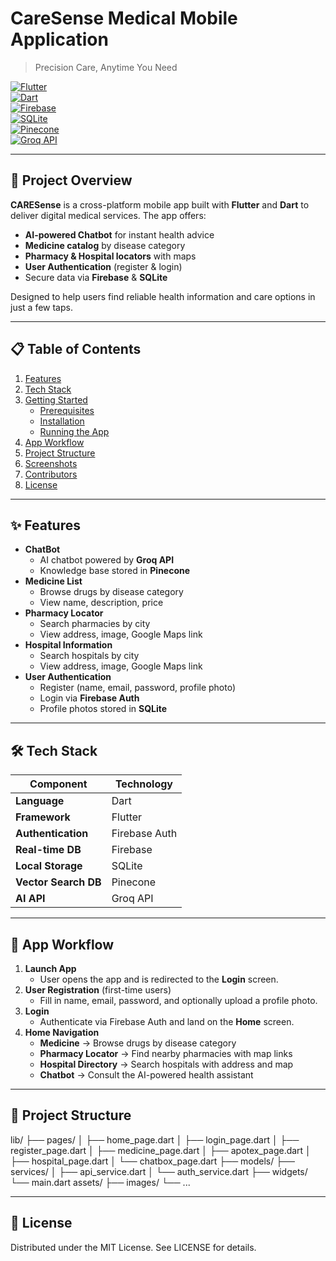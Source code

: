 # CareSense Medical Mobile Application
> Precision Care, Anytime You Need

[![Flutter](https://img.shields.io/badge/Framework-Flutter-02569B?logo=flutter&logoColor=white)](https://flutter.dev/)  
[![Dart](https://img.shields.io/badge/Language-Dart-0175C2?logo=dart&logoColor=white)](https://dart.dev/)  
[![Firebase](https://img.shields.io/badge/Database-Firebase-FFCA28?logo=firebase&logoColor=black)](https://firebase.google.com/)  
[![SQLite](https://img.shields.io/badge/Database-SQLite-003B57?logo=sqlite&logoColor=white)](https://www.sqlite.org/)  
[![Pinecone](https://img.shields.io/badge/VectorDB-Pinecone-9B51E0?logoColor=white)](https://www.pinecone.io/)  
[![Groq API](https://img.shields.io/badge/API-Groq-00B0FF?logo=postman&logoColor=white)](https://groq.dev/)  

---

## 🚀 Project Overview
**CARESense** is a cross-platform mobile app built with **Flutter** and **Dart** to deliver digital medical services. The app offers:
- **AI-powered Chatbot** for instant health advice  
- **Medicine catalog** by disease category  
- **Pharmacy & Hospital locators** with maps  
- **User Authentication** (register & login)  
- Secure data via **Firebase** & **SQLite**

Designed to help users find reliable health information and care options in just a few taps.

---

## 📋 Table of Contents
1. [Features](#-features)  
2. [Tech Stack](#-tech-stack)  
3. [Getting Started](#-getting-started)  
   - [Prerequisites](#prerequisites)  
   - [Installation](#installation)  
   - [Running the App](#running-the-app)  
4. [App Workflow](#-app-workflow)  
5. [Project Structure](#-project-structure)  
6. [Screenshots](#-screenshots)  
7. [Contributors](#-contributors)  
8. [License](#-license)  

---

## ✨ Features
- **ChatBot**  
  - AI chatbot powered by **Groq API**  
  - Knowledge base stored in **Pinecone**  
- **Medicine List**  
  - Browse drugs by disease category  
  - View name, description, price  
- **Pharmacy Locator**  
  - Search pharmacies by city  
  - View address, image, Google Maps link  
- **Hospital Information**  
  - Search hospitals by city  
  - View address, image, Google Maps link  
- **User Authentication**  
  - Register (name, email, password, profile photo)  
  - Login via **Firebase Auth**  
  - Profile photos stored in **SQLite**

---

## 🛠️ Tech Stack
| Component            | Technology       |
|----------------------|------------------|
| **Language**         | Dart             |
| **Framework**        | Flutter          |
| **Authentication**   | Firebase Auth    |
| **Real-time DB**     | Firebase         |
| **Local Storage**    | SQLite           |
| **Vector Search DB** | Pinecone         |
| **AI API**           | Groq API         |

---

## 🔄 App Workflow

1. **Launch App**  
   - User opens the app and is redirected to the **Login** screen.  
2. **User Registration** (first-time users)  
   - Fill in name, email, password, and optionally upload a profile photo.  
3. **Login**  
   - Authenticate via Firebase Auth and land on the **Home** screen.  
4. **Home Navigation**  
   - **Medicine** → Browse drugs by disease category  
   - **Pharmacy Locator** → Find nearby pharmacies with map links  
   - **Hospital Directory** → Search hospitals with address and map  
   - **Chatbot** → Consult the AI-powered health assistant  

---

## 📁 Project Structure

lib/
├── pages/
│   ├── home_page.dart
│   ├── login_page.dart
│   ├── register_page.dart
│   ├── medicine_page.dart
│   ├── apotex_page.dart
│   ├── hospital_page.dart
│   └── chatbox_page.dart
├── models/
├── services/
│   ├── api_service.dart
│   └── auth_service.dart
├── widgets/
└── main.dart
assets/
├── images/
└── ...

---

## 📄 License
Distributed under the MIT License. See LICENSE for details.
